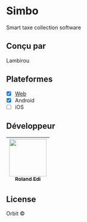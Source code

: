 # Simbo

Smart taxe collection software

## Conçu par

Lambirou

## Plateformes

- [x] [Web](http://app.simbonline.net/)
- [x] Android
- [ ] iOS

## Développeur

<!-- ALL-CONTRIBUTORS-LIST:START - Do not remove or modify this section -->

| [<img src="https://avatars3.githubusercontent.com/u/1428556?s=460&v=4" width="100px;"/><br /><sub><b>Roland Edi</b></sub>](https://about.me/lambirou)<br /> |
| :---------------------------------------------------------------------------------------------------------------------------------------------------------: |


<!-- ALL-CONTRIBUTORS-LIST:END -->

## License

Orbit ©
